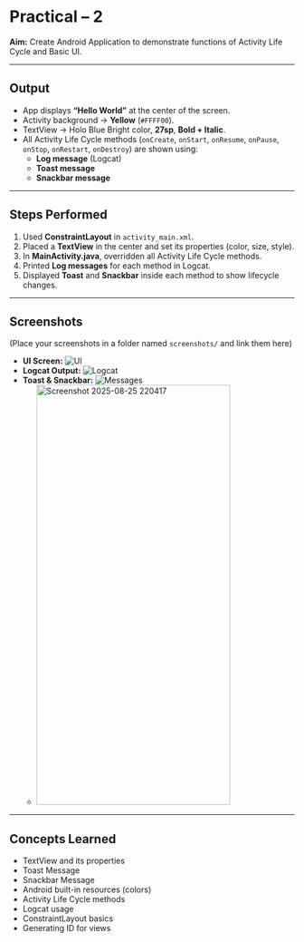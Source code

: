 # Practical – 2  
**Aim:** Create Android Application to demonstrate functions of Activity Life Cycle and Basic UI.  

---

## Output  
- App displays **“Hello World”** at the center of the screen.  
- Activity background → **Yellow** (`#FFFF00`).  
- TextView → Holo Blue Bright color, **27sp**, **Bold + Italic**.  
- All Activity Life Cycle methods (`onCreate`, `onStart`, `onResume`, `onPause`, `onStop`, `onRestart`, `onDestroy`) are shown using:  
  - **Log message** (Logcat)  
  - **Toast message**  
  - **Snackbar message**  

---

## Steps Performed  
1. Used **ConstraintLayout** in `activity_main.xml`.  
2. Placed a **TextView** in the center and set its properties (color, size, style).  
3. In **MainActivity.java**, overridden all Activity Life Cycle methods.  
4. Printed **Log messages** for each method in Logcat.  
5. Displayed **Toast** and **Snackbar** inside each method to show lifecycle changes.  

---

## Screenshots  
(Place your screenshots in a folder named `screenshots/` and link them here)  

- **UI Screen:** ![UI](<img width="276" height="611" alt="image" src="https://github.com/user-attachments/assets/61283918-d813-4a26-a4a6-5132e149e720" />)  
- **Logcat Output:** ![Logcat](<img width="1594" height="205" alt="image" src="https://github.com/user-attachments/assets/7472a11e-3cd3-4fc4-9412-f1795e1f10d2" />)  
- **Toast & Snackbar:** ![Messages](<img width="342" height="746" alt="image" src="https://github.com/user-attachments/assets/b265d4db-389c-4f63-8594-0741a58d9d61" />)  
  - <img width="342" height="741" alt="Screenshot 2025-08-25 220417" src="https://github.com/user-attachments/assets/6cbf6859-0aa8-448b-9b8c-337eb4789247" />

  
---

## Concepts Learned  
- TextView and its properties  
- Toast Message  
- Snackbar Message  
- Android built-in resources (colors)  
- Activity Life Cycle methods  
- Logcat usage  
- ConstraintLayout basics  
- Generating ID for views  
